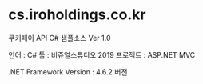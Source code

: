 # cs.iroholdings.co.kr

쿠키페이 API C# 샘플소스 Ver 1.0

언어 : C# 
툴 : 비쥬얼스튜디오 2019
프로젝트 : ASP.NET MVC

.NET Framework Version : 4.6.2 버전
